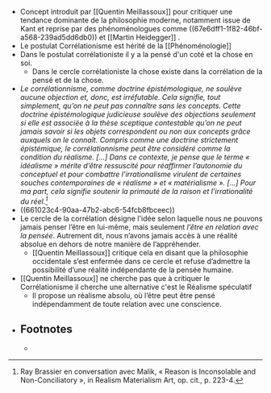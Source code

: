 - Concept introduit par [[Quentin Meillassoux]] pour critiquer une tendance dominante de la philosophie moderne, notamment issue de Kant et reprise par des phénoménologues comme ((67e6dff1-1f82-46bf-a568-239ad5dd6db0)) et [[Martin Heidegger]] .
- Le postulat Corrélationisme est hérité de la [[Phénoménologie]]
- Dans le postulat corrélationiste il y a la pensé d'un coté et la chose en soi.
	- Dans le cercle corrélationiste la chose existe dans la corrélation de la pensé et de la chose.
- *Le corrélationnisme, comme doctrine épistémologique, ne soulève aucune objection et, donc, est irréfutable. Cela signifie, tout simplement, qu’on ne peut pas connaître sans les concepts. Cette doctrine épistémologique judicieuse soulève des objections seulement si elle est associée à la thèse sceptique contestable qu’on ne peut jamais savoir si les objets correspondent ou non aux concepts grâce auxquels on le connaît. Compris comme une doctrine strictement épistémique, le corrélationnisme peut être considéré comme la condition du réalisme. […] Dans ce contexte, je pense que le terme « idéalisme » mérite d’être ressuscité pour réaffirmer l’autonomie du conceptuel et pour combattre l’irrationalisme virulent de certaines souches contemporaines de « réalisme » et « matérialisme ». […] Pour ma part, cela signifie soutenir la primauté de la raison et l’irrationalité du réel.[^1]*
- ((661023c4-90aa-47b2-abc6-54fcb8fbceec))
- Le cercle de la corrélation désigne l'idée selon laquelle nous ne pouvons jamais penser l’être en lui-même, mais seulement *l’être en relation avec la pensée*. Autrement dit, nous n’avons jamais accès à une réalité absolue en dehors de notre manière de l’appréhender.
	- [[Quentin Meillassoux]] critique cela en disant que la philosophie occidentale s’est enfermée dans ce cercle et refuse d’admettre la possibilité d’une réalité indépendante de la pensée humaine.
- [[Quentin Meillassoux]] ne cherche pas que à critiquer le Corrélationisme il cherche une alternative c'est le Réalisme spéculatif
	- Il propose un réalisme absolu, où l’être peut être pensé indépendamment de toute relation avec une conscience.
- ## Footnotes
	- [^1]: Ray Brassier en conversation avec Malik, « Reason is Inconsolable and Non-Conciliatory », in Realism Materialism Art, op. cit., p. 223-4.